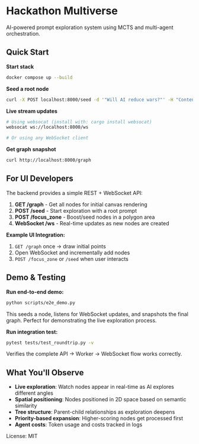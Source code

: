 # Hackathon Multiverse

AI-powered prompt exploration system using MCTS and multi-agent orchestration.

## Quick Start

**Start stack**

```bash
docker compose up --build
```

**Seed a root node**

```bash
curl -X POST localhost:8000/seed -d '"Will AI reduce wars?"' -H "Content-Type: application/json"
```

**Live stream updates**

```bash
# Using websocat (install with: cargo install websocat)
websocat ws://localhost:8000/ws

# Or using any WebSocket client
```

**Get graph snapshot**

```bash
curl http://localhost:8000/graph
```

## For UI Developers

The backend provides a simple REST + WebSocket API:

1. **GET /graph** - Get all nodes for initial canvas rendering
2. **POST /seed** - Start exploration with a root prompt  
3. **POST /focus_zone** - Boost/seed nodes in a polygon area
4. **WebSocket /ws** - Real-time updates as new nodes are created

**Example UI Integration:**
1. `GET /graph` once → draw initial points
2. Open WebSocket and incrementally add nodes  
3. `POST /focus_zone` or `/seed` when user interacts

## Demo & Testing

**Run end-to-end demo:**
```bash
python scripts/e2e_demo.py
```

This seeds a node, listens for WebSocket updates, and snapshots the final graph. Perfect for demonstrating the live exploration process.

**Run integration test:**
```bash
pytest tests/test_roundtrip.py -v
```

Verifies the complete API → Worker → WebSocket flow works correctly.

## What You'll Observe

- **Live exploration**: Watch nodes appear in real-time as AI explores different angles
- **Spatial positioning**: Nodes positioned in 2D space based on semantic similarity  
- **Tree structure**: Parent-child relationships as exploration deepens
- **Priority-based expansion**: Higher-scoring nodes get processed first
- **Agent costs**: Token usage and costs tracked in logs

License: MIT